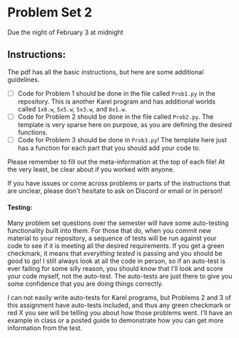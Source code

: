 # Problem Set 2

Due the night of February 3 at midnight

## Instructions:
The pdf has all the basic instructions, but here are some additional guidelines.
- [ ] Code for Problem 1 should be done in the file called `Prob1.py` in the repository. This is another Karel program and has additional worlds called `1x8.w`, `5x5.w`, `5x3.w`, and `8x1.w`. 
- [ ] Code for Problem 2 should be done in the file called `Prob2.py`. The template is very sparse here on purpose, as you are defining the desired functions.
- [ ] Code for Problem 3 should be done in `Prob3.py`! The template here just has a function for each part that you should add your code to.

Please remember to fill out the meta-information at the top of each file! At the very least, be clear about if you worked with anyone.

If you have issues or come across problems or parts of the instructions that are unclear, please don't hesitate to ask on Discord or email or in person!


#### Testing:
Many problem set questions over the semester will have some auto-testing functionality built into them. For those that do, when you commit new material to your repository, a sequence of tests will be run against your code to see if it is meeting all the desired requirements. If you get a green checkmark, it means that _everything tested_ is passing and you should be good to go! I still always look at all the code in person, so if an auto-test is ever failing for some silly reason, you should know that I'll look and score your code myself, not the auto-test. The auto-tests are just there to give you some confidence that you are doing things correctly.

I can not easily write auto-tests for Karel programs, but Problems 2 and 3 of this assignment have auto-tests included, and thus any green checkmark or red X you see will be telling you about how those problems went. I'll have an example in class or a posted guide to demonstrate how you can get more information from the test.
